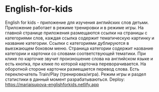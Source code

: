 # English-for-kids
English for kids - приложение для изучения английских слов детьми.
Приложение работает в режиме тренировки и в режиме игры. На главной странице приложения размещаются ссылки на страницы с категориями слов, каждая ссылка содержит тематическую картинку и название категории.
Ссылки с категориями дублируются в выезжающем боковом меню. Страница категории содержит название категории и карточки со словами соответствующей тематики. При клике по карточке звучит произношение слова на английском языке
и есть кнопка, при клике по которой карточка переворачивается. На оборотной стороне карточки размещается перевод слова.
Есть переключатель Train/Play (тренировка/игра). Режим игры и раздел статистики в данный момент разрабатываються. 
Deploy: https://mariaisupova-englishforkids.netlify.app

